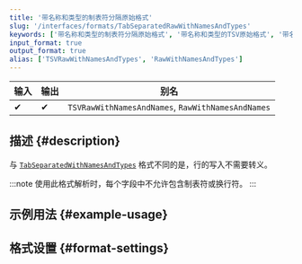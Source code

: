 ```yaml
---
title: '带名称和类型的制表符分隔原始格式'
slug: '/interfaces/formats/TabSeparatedRawWithNamesAndTypes'
keywords: ['带名称和类型的制表符分隔原始格式', '带名称和类型的TSV原始格式', '带名称和类型的原始格式']
input_format: true
output_format: true
alias: ['TSVRawWithNamesAndTypes', 'RawWithNamesAndTypes']
---
```


| 输入 | 输出 | 别名                                             |
|-------|--------|---------------------------------------------------|
| ✔     | ✔      | `TSVRawWithNamesAndNames`, `RawWithNamesAndNames` |

## 描述 {#description}

与 [`TabSeparatedWithNamesAndTypes`](./TabSeparatedWithNamesAndTypes.md) 格式不同的是，行的写入不需要转义。

:::note
使用此格式解析时，每个字段中不允许包含制表符或换行符。
:::

## 示例用法 {#example-usage}

## 格式设置 {#format-settings}

